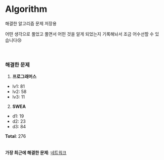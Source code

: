 # Algorithm
해결한 알고리즘 문제 저장용

어떤 생각으로 풀었고 풀면서 어떤 것을 알게 되었는지 기록해놔서 조금 어수선할 수 있습니다😢
<br><br><br>
### 해결한 문제
1.  **프로그래머스**
-  lv1: 81
-  lv2: 58
-  lv3: 11
2.  **SWEA**
-  d1: 19
-  d2: 23
-  d3: 84

**Total**:  276
<br><br><br>
**가장 최근에 해결한 문제**: [네트워크](https://github.com/SobinYim/Algorithm/blob/main/%5BProgrammers%5D%20Lv3/%EB%84%A4%ED%8A%B8%EC%9B%8C%ED%81%AC.py)